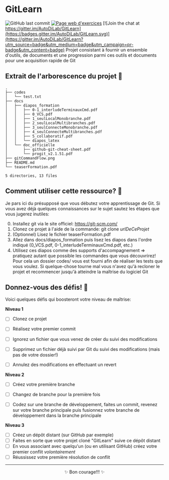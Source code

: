 # GitLearn

<img alt="GitHub last commit" src="https://img.shields.io/github/last-commit/Chuxclub/GitLearn?style=plastic"> <a href="https://chuxclub.github.io/GitLearn/"><img alt="Page web d'exercices" src="https://img.shields.io/badge/GitLearn.io-Exercices%20d'accompagnement-blue"></a> [![Join the chat at https://gitter.im/AutoDiLab/GitLearn](https://badges.gitter.im/AutoDiLab/GitLearn.svg)](https://gitter.im/AutoDiLab/GitLearn?utm_source=badge&utm_medium=badge&utm_campaign=pr-badge&utm_content=badge)
Projet consistant à fournir un ensemble d'outils, de documents et une progression parmi ces outils et documents pour une acquisition rapide de Git


## Extrait de l'arborescence du projet 🌱

```
.
├── codes
│   └── test.txt
├── docs
│   ├── diapos_formation
│   │   ├── 0-1_interludeTerminauxCmd.pdf
│   │   ├── 0_VCS.pdf
│   │   ├── 1_seulLocalMonobranche.pdf
│   │   ├── 2_seulLocalMultibranches.pdf
│   │   ├── 3_seulConnecteMonobranche.pdf
│   │   ├── 4_seulConnecteMultibranches.pdf
│   │   ├── 5_collaboratif.pdf
│   │   └── diapos_latex
│   └── doc_officielle
│       ├── github-git-cheat-sheet.pdf
│       └── progit_v2.1.51.pdf
├── gitCommandFlow.png
├── README.md
└── teaserFormation.pdf

5 directories, 13 files
```


## Comment utiliser cette ressource? 🤔

Je pars ici du présupposé que vous débutez votre apprentissage de Git. Si vous avez déjà quelques connaissances sur le sujet sautez les étapes que vous jugerez inutiles:

0. Installez git via le site officiel: https://git-scm.com/
1. Clonez ce projet à l'aide de la commande: git clone _urlDeCeProjet_
2. (Optionnel) Lisez le fichier teaserFormation.pdf
3. Allez dans docs/diapos\_formation puis lisez les diapos dans l'ordre indiqué (0\_VCS.pdf, 0-1\_interludeTerminauxCmd.pdf, etc.)
4. Utilisez ces diapos comme des supports d'accompagnement => pratiquez autant que possible les commandes que vous découvrirez! Pour cela un dossier codes/ vous est fourni afin de réaliser les tests que vous voulez. Si quelque-chose tourne mal vous n'avez qu'à recloner le projet et recommencer jusqu'à atteindre la maîtrise du logiciel Git



## Donnez-vous des défis! 🔭

Voici quelques défis qui boosteront votre niveau de maîtrise:

**Niveau 1**
- [ ] Clonez ce projet
- [ ] Réalisez votre premier commit
- [ ] Ignorez un fichier que vous venez de créer du suivi des modifications
- [ ] Supprimez un fichier déjà suivi par Git du suivi des modifications (mais pas de votre dossier!)
- [ ] Annulez des modifications en effectuant un revert


**Niveau 2**
- [ ] Créez votre première branche
- [ ] Changez de branche pour la première fois
- [ ] Codez sur une branche de développement, faites un commit, revenez sur votre branche principale puis fusionnez votre branche de développement dans la branche principale


**Niveau 3**
- [ ] Créez un dépôt distant (sur GitHub par exemple)
- [ ] Faites en sorte que votre projet cloné "GitLearn" suive ce dépôt distant
- [ ] En vous associant avec quelqu'un (ou en utilisant GitHub) créez votre premier conflit _volontairement_
- [ ] Réussissez votre première résolution de conflit

<hr/>
<p align=center>✨ Bon courage!!! ✨</p>

<!--
**Chuxclub/Chuxclub** is a ✨ _special_ ✨ repository because its `README.md` (this file) appears on your GitHub profile.

Here are some ideas to get you started:

- 🔭 I’m currently working on ...
- 🌱 I’m currently learning ...
- 👯 I’m looking to collaborate on ...
- 🤔 I’m looking for help with ...
- 💬 Ask me about ...
- 📫 How to reach me: ...
- 😄 Pronouns: ...
- ⚡ Fun fact: ...
-->
